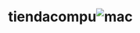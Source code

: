 # tiendacompu![mac](https://user-images.githubusercontent.com/65374030/145873725-72639f91-c03d-4e07-badc-611c441872ec.jpg)
